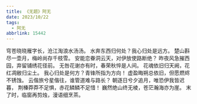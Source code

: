 ```yaml
---
title: 《无题》阿无
date: 2023/10/22
tags:
  - 阿无
abbrlink: 15442
---
```

穹苍晓晓雁字长，沧江淘浪水汤汤。
水奔东西归何处？我心归处是远方。
楚山斟尽一壶月，梅岭尚存千枝雪。
安能恋眷洞云天，对伊放使路断绝？
昨夜风急摧西园，弃留铺绣花径前。
无咎花谢亦有时，春荣秋悴是人间。
花魂依旧归天阙，花红凋敝归尘土。
我心归处是何方？青锋所指为方向！
虚盈晦朔总依旧，但愿燃烬不锈蚀。
云偕旅兮星偕往，谁管道难与路长？
朝逐日兮夕追月，唯恐伊我皆迟暮，
荆榛莽莽不足惧，赤花鳞鳞不足惜！
巍然绝山终无棱，苍茫瀚海亦为崖。
末了时，临窗再剪烛，漫语细烹茶。
